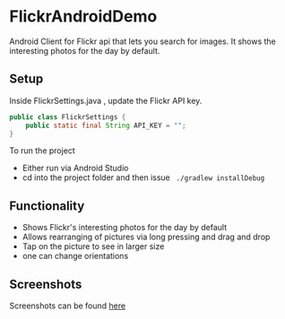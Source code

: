 # FlickrAndroidDemo
Android Client for Flickr api that lets you search for images. It shows the interesting photos for the day by default.

## Setup
Inside FlickrSettings.java , update the Flickr API key.
```java
public class FlickrSettings {
    public static final String API_KEY = "";
}
```
To run the project
 - Either run via Android Studio
 - cd into the project folder and then issue ``` ./gradlew installDebug```

## Functionality
 - Shows Flickr's interesting photos for the day by default
 - Allows rearranging of pictures via long pressing and drag and drop
 - Tap on the picture to see in larger size
 - one can change orientations

## Screenshots
Screenshots can be found [here](https://www.dropbox.com/sh/bjrg267jkdc6idp/AABZ7gk-OW9RsmxPjBNNF2VSa?dl=0)
